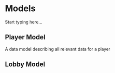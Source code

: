 # Models

Start typing here...

## Player Model

A data model describing all relevant data for a player

## Lobby Model